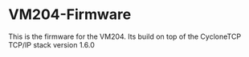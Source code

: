 VM204-Firmware
==============


This is the firmware for the VM204.
Its build on top of the CycloneTCP TCP/IP stack version 1.6.0



